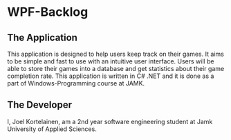 # WPF-Backlog

## The Application

This application is designed to help users keep track on their games. It aims to be simple and fast to use with an intuitive user interface. Users will be able to store their games into a database and get statistics about their game completion rate. This application is written in C# .NET and it is done as a part of Windows-Programming course at JAMK.

## The Developer

I, Joel Kortelainen, am a 2nd year software engineering student at Jamk University of Applied Sciences.
